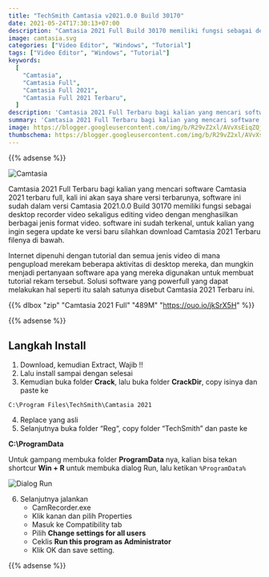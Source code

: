 ```yaml
---
title: "TechSmith Camtasia v2021.0.0 Build 30170"
date: 2021-05-24T17:30:13+07:00
description: "Camtasia 2021 Full Build 30170 memiliki fungsi sebagai desktop recorder video sekaligus editing video dengan menghasilkan berbagai jenis format video"
image: camtasia.svg
categories: ["Video Editor", "Windows", "Tutorial"]
tags: ["Video Editor", "Windows", "Tutorial"]
keywords:
  [
    "Camtasia",
    "Camtasia Full",
    "Camtasia Full 2021",
    "Camtasia Full 2021 Terbaru",
  ]
description: 'Camtasia 2021 Full Terbaru bagi kalian yang mencari software Camtasia 2021 terbaru full, kali ini akan saya share versi terbarunya, software ini sudah dalam versi Camtasia 2021.0.0 Build 30170 memiliki fungsi sebagai desktop recorder video sekaligus editing video dengan menghasilkan berbagai jenis format video.'
summary: 'Camtasia 2021 Full Terbaru bagi kalian yang mencari software Camtasia 2021 terbaru full, kali ini akan saya share versi terbarunya, software ini sudah dalam versi Camtasia 2021.0.0 Build 30170 memiliki fungsi sebagai desktop recorder video sekaligus editing video dengan menghasilkan berbagai jenis format video.'
image: https://blogger.googleusercontent.com/img/b/R29vZ2xl/AVvXsEiqZQjFrtsVijgKDFzrc6A3zpXIQdIaKvW50ISjIsZm-hK0A-v0-4pzI4PxcZmtiBoy5uJW23eJ3ImYodB7-Nc1QOnBB1oYs3L20NL8jvgJLhkFt86v_nuZFKpZapeTdFfwG7Jw2FRCI8teREqCtAFJXR_LzWc5hltJF-_bQNOdE2MrjCnvJeIlmAstUHyG/s80-rw/camtasia-logo.png
thumbschema: https://blogger.googleusercontent.com/img/b/R29vZ2xl/AVvXsEiqZQjFrtsVijgKDFzrc6A3zpXIQdIaKvW50ISjIsZm-hK0A-v0-4pzI4PxcZmtiBoy5uJW23eJ3ImYodB7-Nc1QOnBB1oYs3L20NL8jvgJLhkFt86v_nuZFKpZapeTdFfwG7Jw2FRCI8teREqCtAFJXR_LzWc5hltJF-_bQNOdE2MrjCnvJeIlmAstUHyG/s0-rw/camtasia-logo.png
---
```


{{% adsense %}}

![Camtasia](https://blogger.googleusercontent.com/img/b/R29vZ2xl/AVvXsEixzttRS4D0ywX98gTe129vjP7zcmH_ht6qH7THIEFjxKQXC6gyAripnoBLPen4QrAXg-us-SGNP_DxDBMpO98GDABP3paJp9UYJSq8hl-Wcc1LOS8Ayp1AOhxDrwGZ4nqiaz6EkCuW8TKZCfbGuYSfYjLh6rnp-RSmG51y7OdgMpitClKlm9Wo9spH3ZUc/s0-rw/camtasia.jpg)

Camtasia 2021 Full Terbaru bagi kalian yang mencari software Camtasia 2021 terbaru full, kali ini akan saya share versi terbarunya, software ini sudah dalam versi Camtasia 2021.0.0 Build 30170 memiliki fungsi sebagai desktop recorder video sekaligus editing video dengan menghasilkan berbagai jenis format video. software ini sudah terkenal, untuk kalian yang ingin segera update ke versi baru silahkan download Camtasia 2021 Terbaru filenya di bawah.

Internet dipenuhi dengan tutorial dan semua jenis video di mana pengupload merekam beberapa aktivitas di desktop mereka, dan mungkin menjadi pertanyaan software apa yang mereka digunakan untuk membuat tutorial rekam tersebut. Solusi software yang powerfull yang dapat melakukan hal seperti itu salah satunya disebut Camtasia 2021 Terbaru ini.

{{% dlbox "zip" "Camtasia 2021 Full" "489M" "https://ouo.io/jkSrX5H" %}}

{{% adsense %}}

## Langkah Install

1. Download, kemudian Extract, Wajib !!
2. Lalu install sampai dengan selesai
3. Kemudian buka folder **Crack**, lalu buka folder **CrackDir**, copy isinya dan paste ke

`C:\Program Files\TechSmith\Camtasia 2021`

4. Replace yang asli
5. Selanjutnya buka folder “Reg“, copy folder “TechSmith” dan paste ke

**C:\ProgramData**

Untuk gampang membuka folder **ProgramData** nya, kalian bisa tekan shortcur **Win + R** untuk membuka dialog Run, lalu ketikan `%ProgramData%`

![Dialog Run](https://blogger.googleusercontent.com/img/b/R29vZ2xl/AVvXsEgG8NBk13jSEWrPvvpsiIKw8AK0S8gFjoQBsCNFDAd4LyQ4ESFDp6CunAyU8FfFI5GGh341GGpvN1mQ7oufWZezMnpQPLVMpp4s32lwV1ap66ojhIC2nKCxpwyyQQLdk0JSZNY8Ey1jmy77NH0KIuAoafUW8L83a3mFk_T50uXU5hEMEtL2NJzvk8sj-9Ol/s0-rw/run.jpg)

6. Selanjutnya jalankan
    * CamRecorder.exe
    * Klik kanan dan pilih Properties
    * Masuk ke Compatibility tab
    * Pilih **Change settings for all users**
    * Ceklis **Run this program as Administrator**
    * Klik OK dan save setting.

{{% adsense %}}
